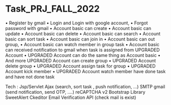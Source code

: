 # Task_PRJ_FALL_2022
•	Register by gmail
•	Login and Login with google account, 
•	Forgot password with gmail
•	Account basic can create
•	Account basic can update
•	Account basic can delete
•	Account basic can search
•	Account basic can sort task
•	Account basic can join in
•	Account basic can out group, 
•	Account basic can watch member in group task 
•	Account basic can received notification to gmail when task is assigned from UPGRADED Account
•	UPGRADED Account can do the same thing as Account basic 
•	And more UPGRADED Account can create group
•	UPGRADED Account delete group
•	UPGRADED Account assign task for group
•	UPGRADED Account kick member
•	UPGRADED Account watch member have done task and have not done task

Tech :
Jsp/Servlet
Ajax (search, sort task , push notification, …)
SMTP gmail (send notification, send OTP, ….)
reCAPTCHA v2 
Bootstrap
Library SweetAlert
Ckeditor
Email Verification API (check mail is exist)
